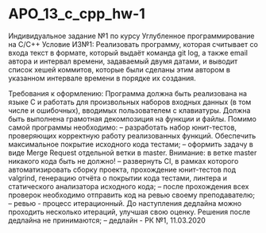 # APO_13_c_cpp_hw-1
Индивидуальное задание №1 по курсу Углубленное программирование на C/C++
Условие ИЗ№1:
Реализовать программу, которая считывает со входа текст в формате, который выдаёт команда git log, а также email автора и интервал времени, задаваемый двумя датами, и выводит список хешей коммитов, которые были сделаны этим автором в указанном интервале времени в порядке их создания.

Требования к оформлению:
Программа должна быть реализована на языке C и работать для произвольных наборов входных данных (в том числе и ошибочных), вводимых пользователем с клавиатуры. Должна быть выполнена грамотная декомпозиция на функции и файлы.
Помимо самой программы необходимо:
– разработать набор юнит-тестов, проверяющих корректную работу реализованных функций. Обеспечить максимальное покрытие исходного кода тестами;
– оформить задачу в виде Merge Request отдельной ветки в master.
Внимание: в ветке master никакого кода быть не должно!
– развернуть CI, в рамках которого автоматизировать сборку проекта, прохождение юнит-тестов под valgrind, генерацию отчёта о покрытии кода тестами, линтера и статического анализатора исходного кода;
– после прохождения всех проверок необходимо отправить код на ревью своему преподавателю;
– ревью - процесс итерационный. До наступления дедлайна можно проходить несколько итераций, улучшая свою оценку. Решения после дедлайна не принимаются;
– дедлайн - РК №1, 11.03.2020
